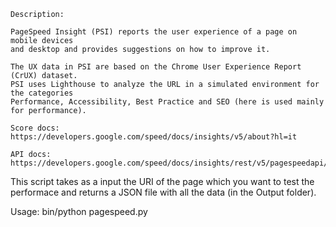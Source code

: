     Description:
    
    PageSpeed Insight (PSI) reports the user experience of a page on mobile devices
    and desktop and provides suggestions on how to improve it.

    The UX data in PSI are based on the Chrome User Experience Report (CrUX) dataset.
    PSI uses Lighthouse to analyze the URL in a simulated environment for the categories
    Performance, Accessibility, Best Practice and SEO (here is used mainly for performance).

    Score docs: https://developers.google.com/speed/docs/insights/v5/about?hl=it

    API docs: https://developers.google.com/speed/docs/insights/rest/v5/pagespeedapi/runpagespeed

This script takes as a input the URI of the page which you want to test the performace and
returns a JSON file with all the data (in the Output folder).

Usage: bin/python pagespeed.py <URI>
